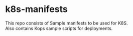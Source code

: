 # k8s-manifests
This repo consists of Sample manifests to be used for K8S.</br>
Also contains Kops sample scripts for deployments.
